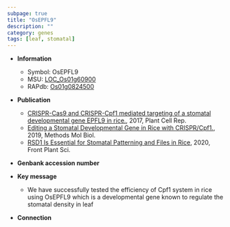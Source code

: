 ```yaml
---
subpage: true
title: "OsEPFL9"
description: ""
category: genes
tags: [leaf, stomatal]
---
```


* **Information**  
    + Symbol: OsEPFL9  
    + MSU: [LOC_Os01g60900](http://rice.plantbiology.msu.edu/cgi-bin/ORF_infopage.cgi?orf=LOC_Os01g60900)  
    + RAPdb: [Os01g0824500](http://rapdb.dna.affrc.go.jp/viewer/gbrowse_details/irgsp1?name=Os01g0824500)  

* **Publication**  
    + [CRISPR-Cas9 and CRISPR-Cpf1 mediated targeting of a stomatal developmental gene EPFL9 in rice.](http://www.ncbi.nlm.nih.gov/pubmed?term=CRISPR-Cas9+and+CRISPR-Cpf1+mediated+targeting+of+a+stomatal+developmental+gene+EPFL9+in+rice.%5BTitle%5D), 2017, Plant Cell Rep.
    + [Editing a Stomatal Developmental Gene in Rice with CRISPR/Cpf1.](http://www.ncbi.nlm.nih.gov/pubmed?term=Editing+a+Stomatal+Developmental+Gene+in+Rice+with+CRISPR/Cpf1.%5BTitle%5D), 2019, Methods Mol Biol.
    + [RSD1 Is Essential for Stomatal Patterning and Files in Rice](http://www.ncbi.nlm.nih.gov/pubmed?term=RSD1+Is+Essential+for+Stomatal+Patterning+and+Files+in+Rice%5BTitle%5D), 2020, Front Plant Sci.

* **Genbank accession number**  

* **Key message**  
    + We have successfully tested the efficiency of Cpf1 system in rice using OsEPFL9 which is a developmental gene known to regulate the stomatal density in leaf

* **Connection**  



